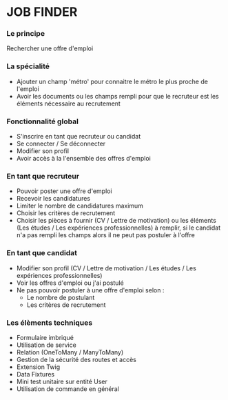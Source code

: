 # JOB FINDER

### Le principe
Rechercher une offre d'emploi

### La spécialité
- Ajouter un champ 'métro' pour connaitre le métro le plus proche de l'emploi
- Avoir les documents ou les champs rempli pour que le recruteur est les éléments nécessaire au recrutement

### Fonctionnalité global
- S'inscrire en tant que recruteur ou candidat
- Se connecter / Se déconnecter
- Modifier son profil
- Avoir accès à la l'ensemble des offres d'emploi

### En tant que recruteur
- Pouvoir poster une offre d'emploi
- Recevoir les candidatures
- Limiter le nombre de candidatures maximum
- Choisir les critères de recrutement
- Choisir les pièces à fournir (CV / Lettre de motivation) ou les éléments (Les études / Les expériences professionnelles) à remplir, si le candidat n'a pas rempli les champs alors il ne peut pas postuler à l'offre

### En tant que candidat
- Modifier son profil (CV / Lettre de motivation / Les études / Les expériences professionnelles)
- Voir les offres d'emploi ou j'ai postulé
- Ne pas pouvoir postuler à une offre d'emploi selon :
  - Le nombre de postulant
  - Les critères de recrutement

### Les élèments techniques
- Formulaire imbriqué
- Utilisation de service
- Relation (OneToMany / ManyToMany)
- Gestion de la sécurité des routes et accès
- Extension Twig
- Data Fixtures
- Mini test unitaire sur entité User
- Utilisation de commande en général
